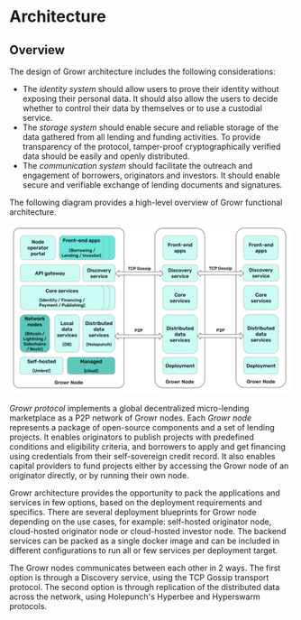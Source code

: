 # Architecture

## Overview

The design of Growr architecture includes the following considerations:

- The _identity system_ should allow users to prove their identity without exposing their personal data. It should also allow the users to decide whether to control their data by themselves or to use a custodial service.
- The _storage system_ should enable secure and reliable storage of the data gathered from all lending and funding activities. To provide transparency of the protocol, tamper-proof cryptographically verified data should be easily and openly distributed.
- The _communication system_ should facilitate the outreach and engagement of borrowers, originators and investors. It should enable secure and verifiable exchange of lending documents and signatures.

The following diagram provides a high-level overview of Growr functional architecture.

![Architecture](../images/growr-architecture.svg)

_Growr protocol_ implements a global decentralized micro-lending marketplace as a P2P network of Growr nodes. Each _Growr node_ represents a package of open-source components and a set of lending projects. It enables originators to publish projects with predefined conditions and eligibility criteria, and borrowers to apply and get financing using credentials from their self-sovereign credit record. It also enables capital providers to fund projects either by accessing the Growr node of an originator directly, or by running their own node.

Growr architecture provides the opportunity to pack the applications and services in few options, based on the deployment requirements and specifics. There are several deployment blueprints for Growr node depending on the use cases, for example: self-hosted originator node, cloud-hosted originator node or cloud-hosted investor node. The backend services can be packed as a single docker image and can be included in different configurations to run all or few services per deployment target.

The Growr nodes communicates between each other in 2 ways. The first option is through a Discovery service, using the TCP Gossip transport protocol. The second option is through replication of the distributed data across the network, using Holepunch's Hyperbee and Hyperswarm protocols.

<div style="page-break-after: always;"></div>
